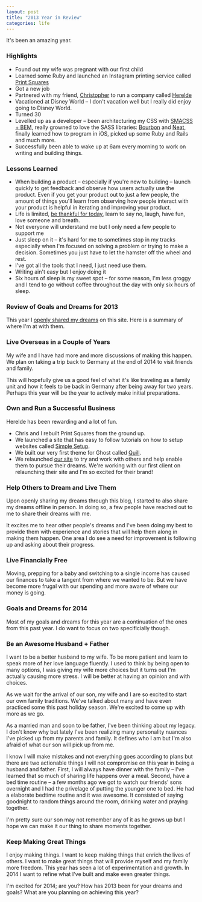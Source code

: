 ```yaml
---
layout: post
title: "2013 Year in Review"
categories: life
---
```


It's been an amazing year.

### Highlights
- Found out my wife was pregnant with our first child
- Learned some Ruby and launched an Instagram printing service called [Print Squares][ps]
- Got a new job
- Partnered with my friend, [Christopher][chris] to run a company called [Herelde][he]
- Vacationed at Disney World &ndash; I don't vacation well but I really did enjoy going to Disney World.
- Turned 30
- Levelled up as a developer &ndash; been architecturing my CSS with [SMACSS + BEM][css], really growned to love the SASS libraries: [Bourbon][bourbon] and [Neat][neat], finally learned how to program in iOS, picked up some Ruby and Rails and much more.
- Successfully been able to wake up at 6am every morning to work on writing and building things.

### Lessons Learned
- When building a product &ndash; especially if you're new to building &ndash; launch quickly to get feedback and observe how users actually use the product. Even if you get your product out to just a few people, the amount of things you'll learn from observing how people interact with your product is helpful in iterating and improving your product.
- Life is limited, [be thankful for today][today], learn to say no, laugh, have fun, love someone and breath.
- Not everyone will understand me but I only need a few people to support me
- Just sleep on it &ndash; it's hard for me to sometimes stop in my tracks especially when I'm focused on solving a problem or trying to make a decision. Sometimes you just have to let the hamster off the wheel and rest.
- I've got all the tools that I need, I just need use them.
- Writing ain't easy but I enjoy doing it
- Six hours of sleep is my sweet spot &ndash; for some reason, I'm less groggy and I tend to go without coffee throughout the day with only six hours of sleep.

### Review of Goals and Dreams for 2013
This year I [openly shared my dreams][dreams] on this site. Here is a summary of where I'm at with them.

### Live Overseas in a Couple of Years 
My wife and I have had more and more discussions of making this happen. We plan on taking a trip back to Germany at the end of 2014 to visit friends and family.

This will hopefully give us a good feel of what it's like traveling as a family unit and how it feels to be back in Germany after being away for two years. Perhaps this year will be the year to actively make initial preparations.

### Own and Run a Successful Business
Herelde has been rewarding and a lot of fun.

- Chris and I rebuilt Print Squares from the ground up. 
- We launched a site that has easy to follow tutorials on how to setup websites called [Simple Setup][ss].
- We built our very first theme for Ghost called [Quill][quill]. 
- We relaunched [our site][he] to try and work with others and help enable them to pursue their dreams. We're working with our first client on relaunching their site and I'm so excited for their brand!


### Help Others to Dream and Live Them
Upon openly sharing my dreams through this blog, I started to also share my dreams offline in person. In doing so, a few people have reached out to me to share their dreams with me.

It excites me to hear other people's dreams and I've been doing my best to provide them with experience and stories that will help them along in making them happen. One area I do see a need for improvement is following up and asking about their progress.

### Live Financially Free
Moving, prepping for a baby and switching to a single income has caused our finances to take a tangent from where we wanted to be. But we have become more frugal with our spending and more aware of where our money is going.

### Goals and Dreams for 2014
Most of my goals and dreams for this year are a continuation of the ones from this past year. I do want to focus on two specificially though.

### Be an Awesome Husband + Father
I want to be a better husband to my wife. To be more patient and learn to speak more of her love language fluently. I used to think by being open to many options, I was giving my wife more choices but it turns out I'm actually causing more stress. I will be better at having an opinion and with choices.

As we wait for the arrival of our son, my wife and I are so excited to start our own family traditions. We've talked about many and have even practiced some this past holiday season. We're excited to come up with more as we go.

As a married man and soon to be father, I've been thinking about my legacy. I don't know why but lately I've been realizing many personality nuances I've picked up from my parents and family. It defines who I am but I'm also afraid of what our son will pick up from me.

I know I will make mistakes and not everything goes according to plans but there are two actionable things I will not compromise on this year in being a husband and father. First, I will always have dinner with the family &ndash; I've learned that so much of sharing life happens over a meal. Second, have a bed time routine &ndash; a few months ago we got to watch our friends' sons overnight and I had the privelage of putting the younger one to bed. He had a elaborate bedtime routine and it was awesome. It consisted of saying goodnight to random things around the room, drinking water and praying together.

I'm pretty sure our son may not remember any of it as he grows up but I hope we can make it our thing to share moments together.

### Keep Making Great Things
I enjoy making things. I want to keep making things that enrich the lives of others. I want to make great things that will provide myself and my family more freedom. This year has seen a lot of experimentation and growth. In 2014 I want to refine what I've built and make even greater things.

I'm excited for 2014; are you? How has 2013 been for your dreams and goals? What are you planning on achieving this year?

[chris]: https://www.twitter.com/chrisliamlai
[he]: http://www.herelde.com
[ps]: https://www.printsquares.com
[css]: https://medium.com/objects-in-space/f6f404727
[bourbon]: http://bourbon.io
[neat]: http://neat.bourbon.io
[today]: {{site.url}}/good-day/
[dreams]: {{site.url}}/great-year-2013/
[ss]: http://www.simplesetup.co
[quill]: http://quill.herelde.com
